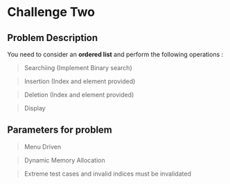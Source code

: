 # Challenge Two
## Problem Description 
You need to consider an **ordered list** and perform the following operations :
>Searchiing (Implement Binary search)

>Insertion (Index and element provided)

>Deletion (Index and element provided)

>Display

## Parameters for problem
>Menu Driven

>Dynamic Memory Allocation

>Extreme test cases and invalid indices must be invalidated